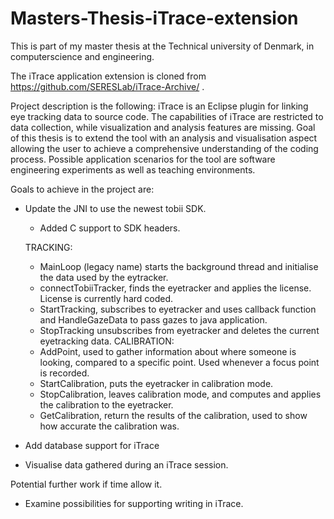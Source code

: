 # Masters-Thesis-iTrace-extension

This is part of my master thesis at the Technical university of Denmark, in computerscience and engineering.

The iTrace application extension is cloned from https://github.com/SERESLab/iTrace-Archive/ .


Project description is the following:
iTrace is an Eclipse plugin for linking eye tracking data to source code. The capabilities of iTrace are restricted to data collection, while visualization and analysis features are missing.
Goal of this thesis is to extend the tool with an analysis and visualisation aspect allowing the user to achieve a comprehensive understanding of the coding process. 
Possible application scenarios for the tool are software engineering experiments as well as teaching environments.  

Goals to achieve in the project are:

- Update the JNI to use the newest tobii SDK.
  - Added C support to SDK headers.
  
  TRACKING:
  - MainLoop (legacy name) starts the background thread and initialise the data used by the eytracker.
  - connectTobiiTracker, finds the eyetracker and applies the license. License is currently hard coded.
  - StartTracking, subscribes to eyetracker and uses callback function and HandleGazeData to pass gazes to java application.
  - StopTracking unsubscribes from eyetracker and deletes the current eyetracking data.
  CALIBRATION:
  - AddPoint, used to gather information about where someone is looking, compared to a specific point. Used whenever a focus point is recorded.
  - StartCalibration, puts the eyetracker in calibration mode.
  - StopCalibration, leaves calibration mode, and computes and applies the calibration to the eyetracker.
  - GetCalibration, return the results of the calibration, used to show how accurate the calibration was.
  
- Add database support for iTrace

- Visualise data gathered during an iTrace session.

Potential further work if time allow it.
- Examine possibilities for supporting writing in iTrace.
